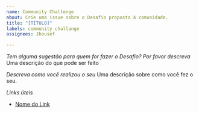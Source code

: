 ```yaml
---
name: Community Challenge
about: Crie uma issue sobre o Desafio proposto à comunidade.
title: "[TÍTULO]"
labels: community challange
assignees: Jhousef

---
```


*Tem alguma sugestão para quem for fazer o Desafio? Por favor descreva*
Uma descrição do que pode ser feito

*Descreva como você realizou o seu*
Uma descrição sobre como você fez o seu.

*Links úteis*
- [Nome do Link](URL)
